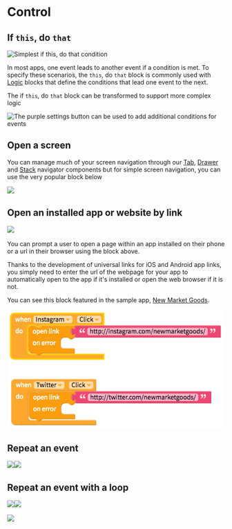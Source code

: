 # Control

## If `this`, do `that`

![Simplest if this, do that condition](.gitbook/assets/screen-shot-2018-05-22-at-6.47.02-am.png)

In most apps, one event leads to another event if a condition is met. To specify these scenarios, the `this`, do `that` block is commonly used with [Logic](logic.md) blocks that define the conditions that lead one event to the next.

The if `this`, do `that` block can be transformed to support more complex logic

![The purple settings button can be used to add additional conditions for events](.gitbook/assets/docs-1.png)

## Open a screen

You can manage much of your screen navigation through our [Tab](), [Drawer](drawer-navigator.md) and [Stack](stack-navigator.md) navigator components but for simple screen navigation, you can use the very popular block below

![](.gitbook/assets/blocks-control-fig-8.png)

## Open an installed app or website by link

![](.gitbook/assets/blocks-control-fig-6.png)

You can prompt a user to open a page within an app installed on their phone or a url in their browser using the block above.

Thanks to the development of universal links for iOS and Android app links, you simply need to enter the url of the webpage for your app to automatically open to the app if it's installed or open the web browser if it is not.

You can see this block featured in the sample app, [New Market Goods](control.md).

![](.gitbook/assets/screen-shot-2018-08-23-at-5.03.34-pm.png)

## Repeat an event

![](.gitbook/assets/blocks-control-fig-1.png)![](.gitbook/assets/blocks-control-fig-2.png)

## Repeat an event with a loop

![](.gitbook/assets/blocks-control-fig-3.png)![](.gitbook/assets/blocks-control-fig-4.png)

![](.gitbook/assets/blocks-control-fig-5.png)

